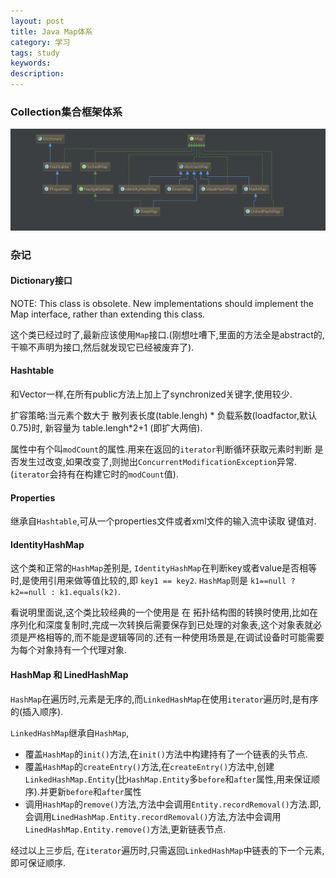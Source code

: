 ```yaml
---
layout: post
title: Java Map体系
category: 学习
tags: study
keywords:
description:
---
```


### Collection集合框架体系

![](/assets/picture/2016-07-18-map.png)

### 杂记

#### Dictionary接口
>>
NOTE: This class is obsolete.  New implementations should
  implement the Map interface, rather than extending this class.

这个类已经过时了,最新应该使用`Map`接口.(刚想吐嘈下,里面的方法全是abstract的,干嘛不声明为接口,然后就发现它已经被废弃了).

#### Hashtable
和Vector一样,在所有public方法上加上了synchronized关键字,使用较少.

扩容策略:当元素个数大于 散列表长度(table.lengh) \* 负载系数(loadfactor,默认0.75)时, 新容量为 table.lengh*2+1 (即扩大两倍).

属性中有个叫`modCount`的属性.用来在返回的`iterator`判断循环获取元素时判断 是否发生过改变,如果改变了,则抛出`ConcurrentModificationException`异常.(`iterator`会持有在构建它时的`modCount`值).

#### Properties
继承自`Hashtable`,可从一个properties文件或者xml文件的输入流中读取 键值对.


#### IdentityHashMap
这个类和正常的`HashMap`差别是, `IdentityHashMap`在判断key或者value是否相等时,是使用引用来做等值比较的,即 `key1 == key2`.
`HashMap`则是 `k1==null ? k2==null : k1.equals(k2)`.

看说明里面说,这个类比较经典的一个使用是 在 拓扑结构图的转换时使用,比如在序列化和深度复制时,完成一次转换后需要保存到已处理的对象表,这个对象表就必须是严格相等的,而不能是逻辑等同的.还有一种使用场景是,在调试设备时可能需要为每个对象持有一个代理对象.

#### HashMap 和 LinedHashMap
`HashMap`在遍历时,元素是无序的,而`LinkedHashMap`在使用`iterator`遍历时,是有序的(插入顺序).

`LinkedHashMap`继承自`HashMap`,
 * 覆盖`HashMap`的`init()`方法,在`init()`方法中构建持有了一个链表的头节点.
 * 覆盖`HashMap`的`createEntry()`方法,在`createEntry()`方法中,创建`LinkedHashMap.Entity`(比`HashMap.Entity`多`before`和`after`属性,用来保证顺序).并更新`before`和`after`属性
 * 调用`HashMap`的`remove()`方法,方法中会调用`Entity.recordRemoval()`方法.即,会调用`LinedHashMap.Entity.recordRemoval()`方法,方法中会调用`LinedHashMap.Entity.remove()`方法,更新链表节点.

 经过以上三步后, 在`iterator`遍历时,只需返回`LinkedHashMap`中链表的下一个元素,即可保证顺序.
